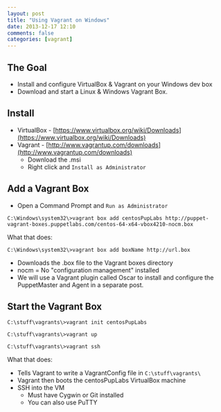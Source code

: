 ```yaml
---
layout: post
title: "Using Vagrant on Windows"
date: 2013-12-17 12:10
comments: false
categories: [vagrant]
---
```


## The Goal

- Install and configure VirtualBox & Vagrant on your Windows dev box
- Download and start a Linux & Windows Vagrant Box.

<!-- more -->

## Install

- VirtualBox - [https://www.virtualbox.org/wiki/Downloads](https://www.virtualbox.org/wiki/Downloads)
- Vagrant - [http://www.vagrantup.com/downloads](http://www.vagrantup.com/downloads)
  - Download the .msi
  - Right click and `Install as Administrator`


## Add a Vagrant Box

- Open a Command Prompt and `Run as Administrator`

```
C:\Windows\system32\>vagrant box add centosPupLabs http://puppet-vagrant-boxes.puppetlabs.com/centos-64-x64-vbox4210-nocm.box
```

What that does:

```
C:\Windows\system32\>vagrant box add boxName http://url.box
```

- Downloads the .box file to the Vagrant boxes directory
- nocm = No "configuration management" installed
- We will use a Vagrant plugin called Oscar to install and configure the PuppetMaster and Agent in a separate post.


## Start the Vagrant Box

```
C:\stuff\vagrants\>vagrant init centosPupLabs
```

```
C:\stuff\vagrants\>vagrant up
```

```
C:\stuff\vagrants\>vagrant ssh
```

What that does:

- Tells Vagrant to write a VagrantConfig file in `C:\stuff\vagrants\`
- Vagrant then boots the centosPupLabs VirtualBox machine
- SSH into the VM
  - Must have Cygwin or Git installed
  - You can also use PuTTY





